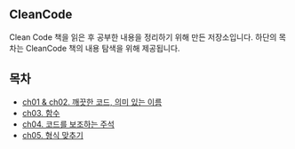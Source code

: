 ## CleanCode

Clean Code 책을 읽은 후 공부한 내용을 정리하기 위해 만든 저장소입니다.
하단의 목차는 CleanCode 책의 내용 탐색을 위해 제공됩니다.

## 목차
* [ch01 & ch02. 깨끗한 코드, 의미 있는 이름](https://github.com/codesche/CleanCode-study/blob/main/chap01%20%26%20chap02.md)
* [ch03. 함수](https://github.com/codesche/CleanCode-study/blob/main/chap03-%ED%95%A8%EC%88%98.md)
* [ch04. 코드를 보조하는 주석](https://github.com/codesche/CleanCode-study/blob/main/chap04-%EC%BD%94%EB%93%9C%EB%A5%BC%20%EB%B3%B4%EC%A1%B0%ED%95%98%EB%8A%94%20%EC%A3%BC%EC%84%9D.md)
* [ch05. 형식 맞추기](https://github.com/codesche/CleanCode-study/blob/main/chap05-%ED%98%95%EC%8B%9D%20%EB%A7%9E%EC%B6%94%EA%B8%B0.md)
